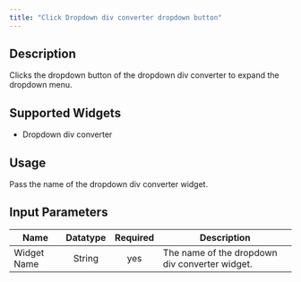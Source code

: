 ```yaml
---
title: "Click Dropdown div converter dropdown button"
---
```

## Description
Clicks the dropdown button of the dropdown div converter to expand the dropdown menu.

## Supported Widgets
 + Dropdown div converter

## Usage
Pass the name of the dropdown div converter widget.

## Input Parameters

Name | Datatype | Required | Description
---- |:--------:| :-------:|---------------
Widget Name | String | yes | The name of the dropdown div converter widget.

